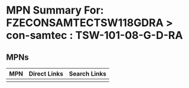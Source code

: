 



# MPN Summary For: FZECONSAMTECTSW118GDRA > con-samtec : TSW-101-08-G-D-RA

## MPNs
  

|MPN|Direct Links|Search Links|
| :--- | :--- | :--- |
||||
